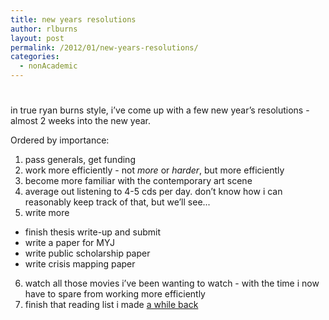 ```yaml
---
title: new years resolutions
author: rlburns
layout: post
permalink: /2012/01/new-years-resolutions/
categories:
  - nonAcademic
---
```

# 

in true ryan burns style, i’ve come up with a few new year’s resolutions - almost 2 weeks into the new year.

Ordered by importance:  
1. pass generals, get funding  
2. work more efficiently - not *more* or *harder*, but more efficiently  
3. become more familiar with the contemporary art scene  
4. average out listening to 4-5 cds per day. don’t know how i can reasonably keep track of that, but we’ll see...  
5. write more

-   finish thesis write-up and submit
-   write a paper for MYJ
-   write public scholarship paper
-   write crisis mapping paper

6. watch all those movies i’ve been wanting to watch - with the time i now have to spare from working more efficiently  
7. finish that reading list i made [a while back][1]

 [1]: http://burnsr77.github.io/2011/11/reading-list/